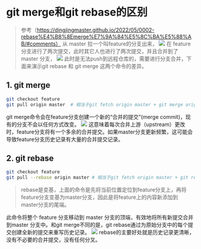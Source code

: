 # git merge和git rebase的区别
>参考（https://dingjingmaster.github.io/2022/05/0002-rebase%E4%B8%8Emerge%E7%9A%84%E5%8C%BA%E5%88%AB/#comments）
从 master 拉一个叫feature的分支出来，
![](https://img2023.cnblogs.com/blog/2229336/202302/2229336-20230212212632543-172414776.png)
在 feature 分支进行了两次提交，此时其它人也进行了两次提交，并且合并到了 master 分支，
![](https://img2023.cnblogs.com/blog/2229336/202302/2229336-20230212212639166-1738345736.png)
此时是无法push到远程仓库的，需要进行分支合并，下面来演示git rebase 和 git merge 这两个命令的差异。
## 1. git merge
```bash
git checkout feature
git pull origin master  # 相当于git fetch origin master + git merge origin/master feature
```
git merge命令会在feature分支创建一个新的“合并的提交”(merge commit)，现有的分支不会以任何方式改变。
![](https://img2023.cnblogs.com/blog/2229336/202302/2229336-20230212212646868-1901748053.png)
这意味着每次合并上游（upstream）更改时，feature分支将有一个多余的合并提交。如果master分支更新频繁，这可能会导致feature分支历史记录有大量的合并提交记录。
## 2. git rebase
```bash
git checkout feature
git pull --rebase origin master # 相当于git fetch origin master + git rebase master

```
> rebase是变基，上面的命令是先将当前位置定位到feature分支上，再将feature分支变基为master分支，因此是将feature上的内容新添加到master分支的尾端。

此命令将整个 feature 分支移动到 master 分支的顶端，有效地将所有新提交合并到master 分支中。和git merge不同的是，git rebase通过为原始分支中的每个提交创建全新的提交来重写历史记录。
![](https://img2023.cnblogs.com/blog/2229336/202302/2229336-20230212212655904-34195404.png)
rebase的主要好处就是历史记录更清晰，没有不必要的合并提交，没有任何分叉。
